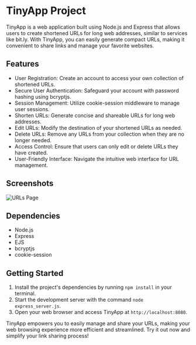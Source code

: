 # TinyApp Project

TinyApp is a web application built using Node.js and Express that allows users to create shortened URLs for long web addresses, similar to services like bit.ly. With TinyApp, you can easily generate compact URLs, making it convenient to share links and manage your favorite websites.

## Features

- User Registration: Create an account to access your own collection of shortened URLs.
- Secure User Authentication: Safeguard your account with password hashing using bcryptjs.
- Session Management: Utilize cookie-session middleware to manage user sessions.
- Shorten URLs: Generate concise and shareable URLs for long web addresses.
- Edit URLs: Modify the destination of your shortened URLs as needed.
- Delete URLs: Remove any URLs from your collection when they are no longer needed.
- Access Control: Ensure that users can only edit or delete URLs they have created.
- User-Friendly Interface: Navigate the intuitive web interface for URL management.

## Screenshots

![URLs Page](https://github.com/abdiranman/tinyapp2)


## Dependencies

- Node.js
- Express
- EJS
- bcryptjs
- cookie-session

## Getting Started

1. Install the project's dependencies by running `npm install` in your terminal.
2. Start the development server with the command `node express_server.js`.
3. Open your web browser and access TinyApp at `http://localhost:8080`.

TinyApp empowers you to easily manage and share your URLs, making your web browsing experience more efficient and streamlined. Try it out now and simplify your link sharing process!
